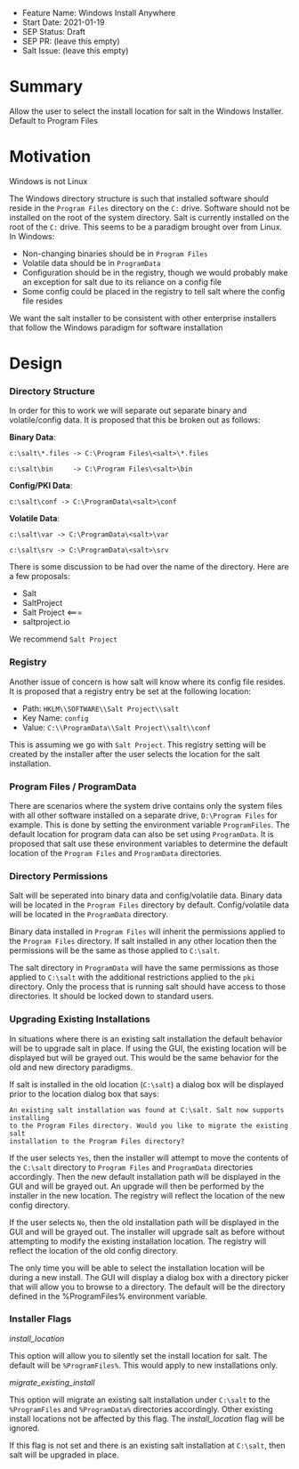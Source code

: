 - Feature Name: Windows Install Anywhere
- Start Date: 2021-01-19
- SEP Status: Draft
- SEP PR: (leave this empty)
- Salt Issue: (leave this empty)

# Summary
[summary]: #summary

Allow the user to select the install location for salt in the Windows Installer.
Default to Program Files

# Motivation
[motivation]: #motivation

Windows is not Linux

The Windows directory structure is such that installed software should reside in
the ``Program Files`` directory on the ``C:`` drive. Software should not be
installed on the root of the system directory. Salt is currently installed on
the root of the ``C:`` drive. This seems to be a paradigm brought over from
Linux. In Windows:

- Non-changing binaries should be in ``Program Files``
- Volatile data should be in ``ProgramData``
- Configuration should be in the registry, though we would probably make an
  exception for salt due to its reliance on a config file
- Some config could be placed in the registry to tell salt where the config file
  resides

We want the salt installer to be consistent with other enterprise installers
that follow the Windows paradigm for software installation

# Design
[design]: #detailed-design

### Directory Structure
[directory-structure]: #directory-structure

In order for this to work we will separate out separate binary and
volatile/config data. It is proposed that this be broken out as follows:

**Binary Data**:

```
c:\salt\*.files -> C:\Program Files\<salt>\*.files

c:\salt\bin     -> C:\Program Files\<salt>\bin
```

**Config/PKI Data**:

```
c:\salt\conf -> C:\ProgramData\<salt>\conf
```

**Volatile Data**:

```
c:\salt\var -> C:\ProgramData\<salt>\var

c:\salt\srv -> C:\ProgramData\<salt>\srv
```

There is some discussion to be had over the name of the <salt> directory. Here
are a few proposals:

- Salt
- SaltProject
- Salt Project <===
- saltproject.io

We recommend ``Salt Project``

### Registry

[registry]: #registry

Another issue of concern is how salt will know where its config file resides. It
is proposed that a registry entry be set at the following location:

- Path: ``HKLM\\SOFTWARE\\Salt Project\\salt``
- Key Name: ``config``
- Value: ``C:\\ProgramData\\Salt Project\\salt\\conf``

This is assuming we go with ``Salt Project``. This registry setting will be
created by the installer after the user selects the location for the salt
installation.

### Program Files / ProgramData

[program_files_programdata]: #program-files-programdata

There are scenarios where the system drive contains only the system files with
all other software installed on a separate drive, ``D:\Program Files`` for
example. This is done by setting the environment variable ``ProgramFiles``. The
default location for program data can also be set using ``ProgramData``. It is
proposed that salt use these environment variables to determine the default
location of the ``Program Files`` and ``ProgramData`` directories.

### Directory Permissions

[directory-permissions]: #directory-permissions

Salt will be seperated into binary data and config/volatile data. Binary data
will be located in the ``Program Files`` directory by default. Config/volatile
data will be located in the ``ProgramData`` directory.

Binary data installed in ``Program Files`` will inherit the permissions applied
to the ``Program Files`` directory. If salt installed in any other location then
the permissions will be the same as those applied to ``C:\salt``.

The salt directory in ``ProgramData`` will have the same permissions as those
applied to ``C:\salt`` with the additional restrictions applied to the ``pki``
directory. Only the process that is running salt should have access to those
directories. It should be locked down to standard users.

### Upgrading Existing Installations

[upgrading-existing-installations]: #upgrading-existing-installations

In situations where there is an existing salt installation the default behavior
will be to upgrade salt in place. If using the GUI, the existing location will
be displayed but will be grayed out. This would be the same behavior for the old
and new directory paradigms.

If salt is installed in the old location (``C:\salt``) a dialog box will be 
displayed prior to the location dialog box that says:

```
An existing salt installation was found at C:\salt. Salt now supports installing
to the Program Files directory. Would you like to migrate the existing salt
installation to the Program Files directory?
```

If the user selects ``Yes``, then the installer will attempt to move the
contents of the ``C:\salt`` directory to ``Program Files`` and ``ProgramData``
directories accordingly. Then the new default installation path will be
displayed in the GUI and will be grayed out. An upgrade will then be performed
by the installer in the new location. The registry will reflect the location of
the new config directory.

If the user selects ``No``, then the old installation path will be displayed in
the GUI and will be grayed out. The installer will upgrade salt as before
without attempting to modify the existing installation location. The registry
will reflect the location of the old config directory.

The only time you will be able to select the installation location will be
during a new install. The GUI will display a dialog box with a directory picker
that will allow you to browse to a directory. The default will be the directory
defined in the %ProgramFiles% environment variable.

### Installer Flags

[installer-flags]: #installer-flags

*install_location*

This option will allow you to silently set the install location for salt. The
default will be ``%ProgramFiles%``. This would apply to new installations only.

*migrate_existing_install*

This option will migrate an existing salt installation under ``C:\salt`` to the
``%ProgramFiles`` and ``%ProgramData%`` directories accordingly. Other existing
install locations not be affected by this flag. The *install_location* flag will
be ignored.

If this flag is not set and there is an existing salt installation at
``C:\salt``, then salt will be upgraded in place.
